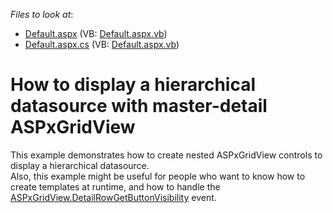 <!-- default file list -->
*Files to look at*:

* [Default.aspx](./CS/WebSite/Default.aspx) (VB: [Default.aspx.vb](./VB/WebSite/Default.aspx.vb))
* [Default.aspx.cs](./CS/WebSite/Default.aspx.cs) (VB: [Default.aspx.vb](./VB/WebSite/Default.aspx.vb))
<!-- default file list end -->
# How to display a hierarchical datasource with master-detail ASPxGridView


<p>This example demonstrates how to create nested ASPxGridView controls to display a hierarchical datasource.<br />
Also, this example might be useful for people who want to know how to create templates at runtime, and how to handle the <a href="http://documentation.devexpress.com/#AspNet/DevExpressWebASPxGridViewASPxGridView_DetailRowGetButtonVisibilitytopic">ASPxGridView.DetailRowGetButtonVisibility</a> event.</p>

<br/>


